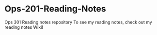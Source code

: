 # Ops-201-Reading-Notes
Ops 301 Reading notes repository
To see my reading notes, check out my reading notes Wiki!
